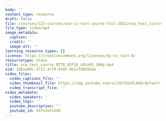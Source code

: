 ```yaml
---
body: ''
content_type: resource
draft: false
file: /courses/123-courses/ocw-ci-test-course-fall-2022/ocw_test_course_mit8_01f16_l01v05_360p_360p_16_9.mp4
file_type: video/mp4
image_metadata:
  caption: ''
  credit: ''
  image-alt: ''
learning_resource_types: []
license: https://creativecommons.org/licenses/by-nc-sa/4.0/
resourcetype: Video
title: ocw_test_course_MIT8_01F16_L01v05_360p.mp4
uid: 18b1e88c-5712-4cf9-9302-bb1cfd805bda
video_files:
  video_captions_file: ''
  video_thumbnail_file: https://img.youtube.com/vi/Vb7V2wfLkU0/default.jpg
  video_transcript_file: ''
video_metadata:
  video_speakers: ''
  video_tags: ''
  youtube_description: ''
  youtube_id: Vb7V2wfLkU0
---
```

